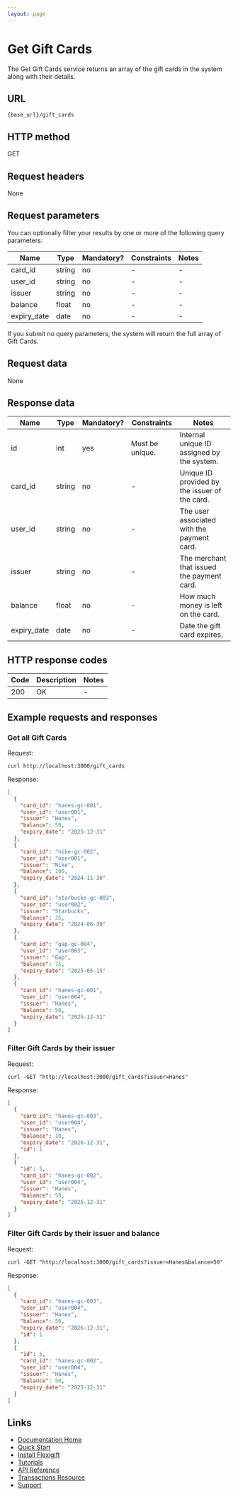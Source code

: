 ```yaml
---
layout: page
---
```


# Get Gift Cards

The Get Gift Cards service returns an array of the gift cards in the system along with their details.

## URL

```shell
{base_url}/gift_cards
```

## HTTP method

GET

## Request headers

None

## Request parameters

You can optionally filter your results by one or more of the following query parameters:

| Name          | Type          | Mandatory? | Constraints | Notes |
| ------------- | ------------- | ---        | ---         | ---   |
| card_id       | string        | no         | -           | -     |
| user_id       | string        | no         | -           | -     |
| issuer        | string        | no         | -           | -     |
| balance       | float          | no         | -           | -     |
| expiry_date   | date          | no         | -           | -     |

If you submit no query parameters, the system will return the full array of Gift Cards.

## Request data

None

## Response data

| Name          | Type          | Mandatory? | Constraints     | Notes |
| ------------- | ------------- | ---        | ---             | ---   |
| id            | int           | yes        | Must be unique. | Internal unique ID assigned by the system. |
| card_id       | string        | no         | -               | Unique ID provided by the issuer of the card. |
| user_id       | string        | no         | -               | The user associated with the payment card. |
| issuer        | string        | no         | -               | The merchant that issued the payment card. |
| balance       | float          | no         | -               | How much money is left on the card.        |
| expiry_date   | date          | no         | -               | Date the gift card expires. |

## HTTP response codes

| Code          | Description   | Notes |
| ------------- | ------------- | ---   |
| 200           | OK            | -     |

## Example requests and responses

### Get all Gift Cards

Request:

```shell
curl http://localhost:3000/gift_cards
```

Response:

```json
[
  {
    "card_id": "hanes-gc-001",
    "user_id": "user001",
    "issuer": "Hanes",
    "balance": 50,
    "expiry_date": "2025-12-31"
  },
  {
    "card_id": "nike-gc-002",
    "user_id": "user001",
    "issuer": "Nike",
    "balance": 100,
    "expiry_date": "2024-11-30"
  },
  {
    "card_id": "starbucks-gc-003",
    "user_id": "user002",
    "issuer": "Starbucks",
    "balance": 25,
    "expiry_date": "2024-06-30"
  },
  {
    "card_id": "gap-gc-004",
    "user_id": "user003",
    "issuer": "Gap",
    "balance": 75,
    "expiry_date": "2025-05-15"
  },
  {
    "card_id": "hanes-gc-001",
    "user_id": "user004",
    "issuer": "Hanes",
    "balance": 50,
    "expiry_date": "2025-12-31"
  }
]
```

### Filter Gift Cards by their issuer

Request:

```shell
curl -GET "http://localhost:3000/gift_cards?issuer=Hanes"
```

Response:

```json
[
  {
    "card_id": "hanes-gc-003",
    "user_id": "user004",
    "issuer": "Hanes",
    "balance": 10,
    "expiry_date": "2026-12-31",
    "id": 1
  },
  {
    "id": 5,
    "card_id": "hanes-gc-002",
    "user_id": "user004",
    "issuer": "Hanes",
    "balance": 50,
    "expiry_date": "2025-12-31"
  }
]
```

### Filter Gift Cards by their issuer and balance

Request:

```shell
curl -GET "http://localhost:3000/gift_cards?issuer=Hanes&balance=50"
```

Response:

```json
[
  {
    "card_id": "hanes-gc-003",
    "user_id": "user004",
    "issuer": "Hanes",
    "balance": 50,
    "expiry_date": "2026-12-31",
    "id": 1
  },
  {
    "id": 5,
    "card_id": "hanes-gc-002",
    "user_id": "user004",
    "issuer": "Hanes",
    "balance": 50,
    "expiry_date": "2025-12-31"
  }
]
```

## Links

* [Documentation Home](../../index.md)
* [Quick Start](../../quickstart.md)
* [Install Flexigift](../../setup.md)
* [Tutorials](../../tutorials/index.md)
* [API Reference](../../api/index.md)
* [Transactions Resource](index.md)
* [Support](mailto:support@example.com)